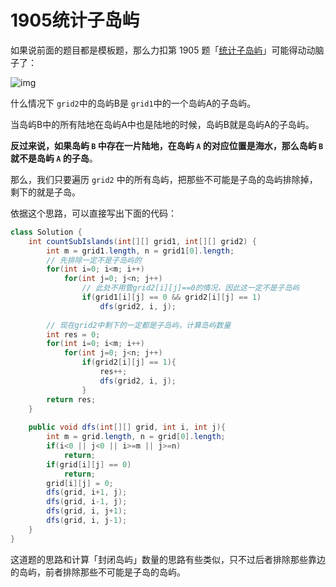 # 1905统计子岛屿

如果说前面的题目都是模板题，那么力扣第 1905 题「[统计子岛屿](https://leetcode.cn/problems/count-sub-islands/)」可能得动动脑子了：

![img](https://labuladong.github.io/algo/images/岛屿/4.jpg)

什么情况下 `grid2`中的岛屿B是 `grid1`中的一个岛屿A的子岛屿。

当岛屿B中的所有陆地在岛屿A中也是陆地的时候，岛屿B就是岛屿A的子岛屿。

**反过来说，如果岛屿 `B` 中存在一片陆地，在岛屿 `A` 的对应位置是海水，那么岛屿 `B` 就不是岛屿 `A` 的子岛**。

那么，我们只要遍历 `grid2` 中的所有岛屿，把那些不可能是子岛的岛屿排除掉，剩下的就是子岛。

依据这个思路，可以直接写出下面的代码：

```java
class Solution {
    int countSubIslands(int[][] grid1, int[][] grid2) {
 		int m = grid1.length, n = grid1[0].length;
        // 先排除一定不是子岛屿的       
        for(int i=0; i<m; i++)
            for(int j=0; j<n; j++)
                // 此处不用管grid2[i][j]==0的情况，因此这一定不是子岛屿
                if(grid1[i][j] == 0 && grid2[i][j] == 1)
                    dfs(grid2, i, j);
        
        // 现在grid2中剩下的一定都是子岛屿，计算岛屿数量
        int res = 0;
        for(int i=0; i<m; i++)
            for(int j=0; j<n; j++)
                if(grid2[i][j] == 1){
                    res++;
                    dfs(grid2, i, j);
                }
        return res;
    }
    
    public void dfs(int[][] grid, int i, int j){
        int m = grid.length, n = grid[0].length;
        if(i<0 || j<0 || i>=m || j>=n)
            return;
        if(grid[i][j] == 0)
            return;
        grid[i][j] = 0;
        dfs(grid, i+1, j);
        dfs(grid, i-1, j);
        dfs(grid, i, j+1);
        dfs(grid, i, j-1);
    }
}
```

这道题的思路和计算「封闭岛屿」数量的思路有些类似，只不过后者排除那些靠边的岛屿，前者排除那些不可能是子岛的岛屿。

























